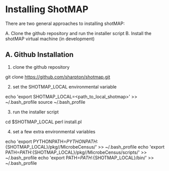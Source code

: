 Installing ShotMAP
==================

There are two general approaches to installing shotMAP:

A. Clone the github repository and run the installer script
B. Install the shotMAP virtual machine (in development)

A. Github Installation
----------------------

1. clone the github repository

git clone https://github.com/sharpton/shotmap.git

2. set the SHOTMAP_LOCAL environmental variable

echo 'export SHOTMAP_LOCAL=<path_to_local_shotmap>' >> ~/.bash_profile
source ~/.bash_profile

3. run the installer script

cd $SHOTMAP_LOCAL
perl install.pl

4. set a few extra environmental variables

echo 'export PYTHONPATH=${PYTHONPATH}:${SHOTMAP_LOCAL}/pkg//MicrobeCensus/' >> ~/.bash_profile
echo 'export PATH=$PATH:${SHOTMAP_LOCAL}/pkg//MicrobeCensus/scripts/' >> ~/.bash_profile
echo 'export PATH=$PATH:${SHOTMAP_LOCAL}/bin/' >> ~/.bash_profile